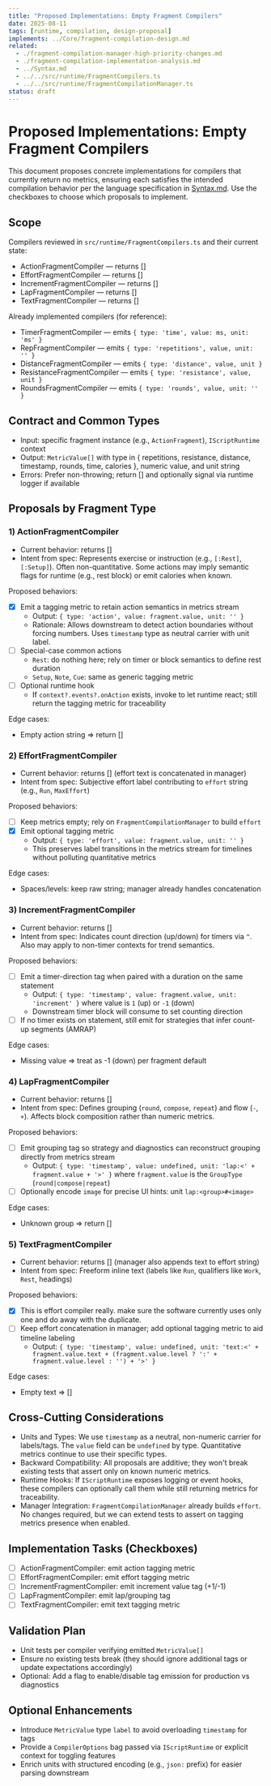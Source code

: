 ```yaml
---
title: "Proposed Implementations: Empty Fragment Compilers"
date: 2025-08-11
tags: [runtime, compilation, design-proposal]
implements: ../Core/fragment-compilation-design.md
related:
  - ./fragment-compilation-manager-high-priority-changes.md
  - ./fragment-compilation-implementation-analysis.md
  - ../Syntax.md
  - ../../src/runtime/FragmentCompilers.ts
  - ../../src/runtime/FragmentCompilationManager.ts
status: draft
---
```


# Proposed Implementations: Empty Fragment Compilers

This document proposes concrete implementations for compilers that currently return no metrics, ensuring each satisfies the intended compilation behavior per the language specification in [Syntax.md](../Syntax.md). Use the checkboxes to choose which proposals to implement.

## Scope

Compilers reviewed in `src/runtime/FragmentCompilers.ts` and their current state:

- ActionFragmentCompiler — returns []
- EffortFragmentCompiler — returns []
- IncrementFragmentCompiler — returns []
- LapFragmentCompiler — returns []
- TextFragmentCompiler — returns []

Already implemented compilers (for reference):
- TimerFragmentCompiler — emits `{ type: 'time', value: ms, unit: 'ms' }`
- RepFragmentCompiler — emits `{ type: 'repetitions', value, unit: '' }`
- DistanceFragmentCompiler — emits `{ type: 'distance', value, unit }`
- ResistanceFragmentCompiler — emits `{ type: 'resistance', value, unit }`
- RoundsFragmentCompiler — emits `{ type: 'rounds', value, unit: '' }`

## Contract and Common Types

- Input: specific fragment instance (e.g., `ActionFragment`), `IScriptRuntime` context
- Output: `MetricValue[]` with type in { repetitions, resistance, distance, timestamp, rounds, time, calories }, numeric value, and unit string
- Errors: Prefer non-throwing; return [] and optionally signal via runtime logger if available

## Proposals by Fragment Type

### 1) ActionFragmentCompiler

- Current behavior: returns []
- Intent from spec: Represents exercise or instruction (e.g., `[:Rest]`, `[:Setup]`). Often non-quantitative. Some actions may imply semantic flags for runtime (e.g., rest block) or emit calories when known.

Proposed behaviors:
- [x] Emit a tagging metric to retain action semantics in metrics stream
  - Output: `{ type: 'action', value: fragment.value, unit: '' }`
  - Rationale: Allows downstream to detect action boundaries without forcing numbers. Uses `timestamp` type as neutral carrier with unit label.
- [ ] Special-case common actions
  - `Rest`: do nothing here; rely on timer or block semantics to define rest duration
  - `Setup`, `Note`, `Cue`: same as generic tagging metric
- [ ] Optional runtime hook
  - If `context?.events?.onAction` exists, invoke to let runtime react; still return the tagging metric for traceability

Edge cases:
- Empty action string => return []

### 2) EffortFragmentCompiler

- Current behavior: returns [] (effort text is concatenated in manager)
- Intent from spec: Subjective effort label contributing to `effort` string (e.g., `Run`, `MaxEffort`)

Proposed behaviors:
- [ ] Keep metrics empty; rely on `FragmentCompilationManager` to build `effort`
- [x] Emit optional tagging metric
  - Output: `{ type: 'effort', value: fragment.value, unit: '' }`
  - This preserves label transitions in the metrics stream for timelines without polluting quantitative metrics

Edge cases:
- Spaces/levels: keep raw string; manager already handles concatenation

### 3) IncrementFragmentCompiler

- Current behavior: returns []
- Intent from spec: Indicates count direction (up/down) for timers via `^`. Also may apply to non-timer contexts for trend semantics.

Proposed behaviors:
- [ ] Emit a timer-direction tag when paired with a duration on the same statement
  - Output: `{ type: 'timestamp', value: fragment.value, unit: 'increment' }` where value is `1` (up) or `-1` (down)
  - Downstream timer block will consume to set counting direction
- [ ] If no timer exists on statement, still emit for strategies that infer count-up segments (AMRAP)

Edge cases:
- Missing value => treat as -1 (down) per fragment default

### 4) LapFragmentCompiler

- Current behavior: returns []
- Intent from spec: Defines grouping (`round`, `compose`, `repeat`) and flow (`-`, `+`). Affects block composition rather than numeric metrics.

Proposed behaviors:
- [ ] Emit grouping tag so strategy and diagnostics can reconstruct grouping directly from metrics stream
  - Output: `{ type: 'timestamp', value: undefined, unit: 'lap:<' + fragment.value + '>' }` where `fragment.value` is the `GroupType` (`round|compose|repeat`)
- [ ] Optionally encode `image` for precise UI hints: unit `lap:<group>#<image>`

Edge cases:
- Unknown group => return []

### 5) TextFragmentCompiler

- Current behavior: returns [] (manager also appends text to effort string)
- Intent from spec: Freeform inline text (labels like `Run`, qualifiers like `Work`, `Rest`, headings)

Proposed behaviors:
- [x] This is effort compiler really.  make sure the software currently uses only one and do away with the duplicate.
- [ ] Keep effort concatenation in manager; add optional tagging metric to aid timeline labeling
  - Output: `{ type: 'timestamp', value: undefined, unit: 'text:<' + fragment.value.text + (fragment.value.level ? ':' + fragment.value.level : '') + '>' }`

Edge cases:
- Empty text => []

## Cross-Cutting Considerations

- Units and Types: We use `timestamp` as a neutral, non-numeric carrier for labels/tags. The `value` field can be `undefined` by type. Quantitative metrics continue to use their specific types.
- Backward Compatibility: All proposals are additive; they won't break existing tests that assert only on known numeric metrics.
- Runtime Hooks: If `IScriptRuntime` exposes logging or event hooks, these compilers can optionally call them while still returning metrics for traceability.
- Manager Integration: `FragmentCompilationManager` already builds `effort`. No changes required, but we can extend tests to assert on tagging metrics presence when enabled.

## Implementation Tasks (Checkboxes)

- [ ] ActionFragmentCompiler: emit action tagging metric
- [ ] EffortFragmentCompiler: emit effort tagging metric
- [ ] IncrementFragmentCompiler: emit increment value tag (+1/-1)
- [ ] LapFragmentCompiler: emit lap/grouping tag
- [ ] TextFragmentCompiler: emit text tagging metric

## Validation Plan

- Unit tests per compiler verifying emitted `MetricValue[]`
- Ensure no existing tests break (they should ignore additional tags or update expectations accordingly)
- Optional: Add a flag to enable/disable tag emission for production vs diagnostics

## Optional Enhancements

- Introduce `MetricValue` type `label` to avoid overloading `timestamp` for tags
- Provide a `CompilerOptions` bag passed via `IScriptRuntime` or explicit context for toggling features
- Enrich units with structured encoding (e.g., `json:` prefix) for easier parsing downstream
